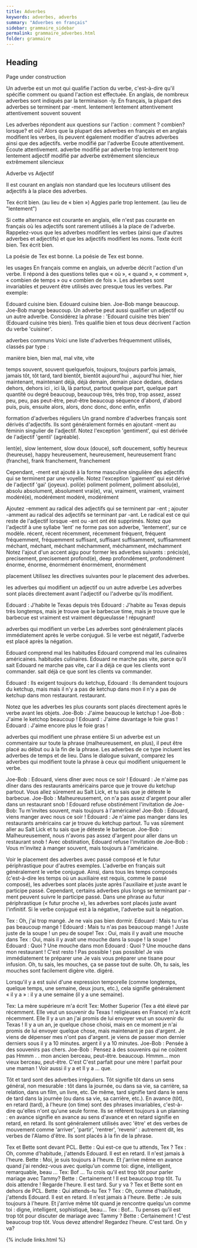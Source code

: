 ```yaml
---
title: Adverbes
keywords: adverbes, adverbs
summary: "Adverbes en français"
sidebar: grammaire_sidebar
permalink: grammaire_adverbes.html
folder: grammaire
---
```


## Heading

Page under construction

Un adverbe est un mot qui qualifie l'action du verbe, c'est-à-dire qu'il spécifie comment ou quand l'action est effectuée. En anglais, de nombreux adverbes sont indiqués par la terminaison -ly. En français, la plupart des adverbes se terminent par -ment.
lentement lentement attentivement attentivement souvent souvent


Les adverbes répondent aux questions sur l'action : comment ? combien? lorsque? et où? Alors que la plupart des adverbes en français et en anglais modifient les verbes, ils peuvent également modifier d'autres adverbes ainsi que des adjectifs.
verbe modifié par l'adverbe Ecoute attentivement. Écoute attentivement.
adverbe modifié par adverbe trop lentement trop lentement
adjectif modifié par adverbe extrêmement silencieux extrêmement silencieux

Adverbe vs Adjectif

Il est courant en anglais non standard que les locuteurs utilisent des adjectifs à la place des adverbes.

Tex écrit bien. (au lieu de « bien ») Aggies parle trop lentement. (au lieu de "lentement")


Si cette alternance est courante en anglais, elle n'est pas courante en français où les adjectifs sont rarement utilisés à la place de l'adverbe. Rappelez-vous que les adverbes modifient les verbes (ainsi que d'autres adverbes et adjectifs) et que les adjectifs modifient les noms.
Texte écrit bien. Tex écrit bien.


La poésie de Tex est bonne. La poésie de Tex est bonne.

les usages
En français comme en anglais, un adverbe décrit l'action d'un verbe. Il répond à des questions telles que « où », « quand », « comment », « combien de temps » ou « combien de fois ». Les adverbes sont invariables et peuvent être utilisés avec presque tous les verbes. Par exemple:

Edouard cuisine bien. Edouard cuisine bien.
Joe-Bob mange beaucoup. Joe-Bob mange beaucoup.
Un adverbe peut aussi qualifier un adjectif ou un autre adverbe. Considérez la phrase : 'Edouard cuisine très bien' (Edouard cuisine très bien). Très qualifie bien et tous deux décrivent l'action du verbe 'cuisiner'.

adverbes communs
Voici une liste d'adverbes fréquemment utilisés, classés par type :

manière bien, bien mal, mal vite, vite

temps souvent, souvent quelquefois, toujours, toujours parfois
jamais, jamais tôt, tôt tard, tard
bientôt, bientôt aujourd'hui , aujourd'hui hier, hier
maintenant, maintenant déjà, déjà demain, demain
place dedans, dedans dehors, dehors ici , ici
là, là partout, partout quelque part, quelque part
quantité ou degré beaucoup, beaucoup très, très trop, trop
assez, assez peu, peu, pas peut-être, peut-être beaucoup
séquence d'abord, d'abord puis, puis, ensuite alors, alors, donc
donc, donc enfin, enfin


formation d'adverbes réguliers
Un grand nombre d'adverbes français sont dérivés d'adjectifs.
Ils sont généralement formés en ajoutant -ment au féminin singulier de l'adjectif. Notez l'exception 'gentiment', qui est dérivée de l'adjectif 'gentil' (agréable).

lent(e), slow lentement, slow doux (douce), soft doucement, softly heureux (heureuse), happy heureusement, heureusement, heureusement franc (franche), frank franchement, franchement



Cependant, -ment est ajouté à la forme masculine singulière des adjectifs qui se terminent par une voyelle. Notez l'exception
'gaiement' qui est dérivé de l'adjectif 'gai' (joyeux).
poli(e) poliment poliment, poliment
absolu(e), absolu absolument, absolument
vrai(e), vrai, vraiment, vraiment, vraiment
modéré(e), modérément modéré, modérément

Ajoutez -emment au radical des adjectifs qui se terminent par -ent ; ajouter -amment au radical des adjectifs se terminant par -ant. Le radical est ce qui reste de l'adjectif lorsque -ent ou -ant ont été supprimés. Notez que l'adjectif à une syllabe 'lent' ne forme pas son adverbe, 'lentement', sur ce modèle.
récent, récent récemment, récemment fréquent, fréquent fréquemment, fréquemment suffisant, suffisant suffisamment, suffisamment méchant, méchant, méchant méchamment, méchamment, méchamment
Notez l'ajout d'un accent aigu pour former les adverbes suivants :
précis(e), precisement, precisement profond(e), deep profondément, profondément énorme, énorme, énormément énormément, énormément

placement
Utilisez les directives suivantes pour le placement des adverbes.


les adverbes qui modifient un adjectif ou un autre adverbe
Les adverbes sont placés directement avant l'adjectif ou l'adverbe qu'ils modifient.

Edouard : J'habite le Texas depuis très Edouard : J'habite au Texas depuis très longtemps, mais je trouve que le barbecue time, mais je trouve que le barbecue est vraiment est vraiment dégueulasse ! répugnant!

adverbes qui modifient un verbe
Les adverbes sont généralement placés immédiatement après le verbe conjugué. Si le verbe est négatif, l'adverbe est placé après la négation.

Edouard comprend mal les habitudes Edouard comprend mal les culinaires américaines. habitudes culinaires.
Edouard ne marche pas vite, parce qu'il sait Edouard ne marche pas vite, car il a déjà ce que les clients vont commander. sait déjà ce que sont les clients
va commander.

Edouard : Ils exigent toujours du ketchup, Edouard : Ils demandent toujours du ketchup, mais mais il n'y a pas de ketchup dans mon il n'y a pas de ketchup dans mon restaurant. restaurant.

Notez que les adverbes les plus courants sont placés directement après le verbe avant les objets. Joe-Bob : J'aime beaucoup le ketchup ! Joe-Bob : J'aime le ketchop beaucoup ! Edouard : J'aime davantage le foie gras ! Edouard : J'aime encore plus le foie gras !

adverbes qui modifient une phrase entière
Si un adverbe est un commentaire sur toute la phrase (malheureusement, en plus), il peut être placé au début ou à la fin de la phrase. Les adverbes de ce type incluent les adverbes de temps et de lieu. Dans le dialogue suivant, comparez les adverbes qui modifient toute la phrase à ceux qui modifient uniquement le verbe.

Joe-Bob : Edouard, viens dîner avec nous ce soir !
Edouard : Je n'aime pas dîner dans des restaurants américains parce que je trouve du ketchup partout.
Vous allez sûrement au Salt Lick, et tu sais que je déteste le barbecue.
Joe-Bob : Malheureusement, on n'a pas assez d'argent pour aller dans un restaurant snob !
Edouard refuse obstinément l'invitation de Joe-Bob: Tu m'invites souvent, mais toujours à l'américaine!
Joe-Bob : Edouard, viens manger avec nous ce soir !
Edouard : Je n'aime pas manger dans les restaurants américains car je trouve du ketchup partout.
Tu vas sûrement aller au Salt Lick et tu sais que je déteste le barbecue.
Joe-Bob : Malheureusement, nous n'avons pas assez d'argent pour aller dans un restaurant snob !
Avec obstination, Edouard refuse l'invitation de Joe-Bob : Vous m'invitez à manger souvent, mais toujours à l'américaine.

Voir le placement des adverbes avec passé composé et le futur périphrastique pour d'autres exemples.
L'adverbe en français suit généralement le verbe conjugué. Ainsi, dans tous les temps composés (c'est-à-dire les temps où un auxiliaire est requis, comme le passé composé), les adverbes sont placés juste après l'auxiliaire et juste avant le participe passé. Cependant, certains adverbes plus longs se terminant par -ment peuvent suivre le participe passé. Dans une phrase au futur périphrastique (« futur proche »), les adverbes sont placés juste avant l'infinitif. Si le verbe conjugué est à la négative, l'adverbe suit la négation.

Tex : Oh, j'ai trop mangé. Je ne vais pas bien dormir.
Edouard : Mais tu n'as pas beaucoup mangé ! Edouard : Mais tu n'as pas beaucoup mangé ! Juste juste de la soupe ! un peu de soupe!
Tex : Oui, mais il y avait une mouche dans Tex : Oui, mais il y avait une mouche dans la soupe ! la soupe !
Edouard : Quoi ? Une mouche dans mon Edouard : Quoi ? Une mouche dans mon restaurant ! C'est resto ! Pas possible ! pas possible!
Je vais immédiatement te préparer une Je vais vous préparer une tisane pour infusion. Oh, tu sais, les mouches, ça se passe tout de suite. Oh, tu sais, les mouches sont facilement digère vite. digéré.


Lorsqu'il y a est suivi d'une expression temporelle (comme longtemps, quelque temps, une semaine, deux jours, etc.), cela signifie généralement « il y a » : il y a une semaine (il y a une semaine).

Tex: La mère supérieure m'a écrit Tex: Mother Superior (Tex a été élevé par
récemment. Elle veut un souvenir du Texas ! religieuses en France) m'a écrit récemment. Elle
Il y a un an j'ai promis de lui envoyer veut un souvenir du Texas ! Il y a un an, je
quelque chose choisi, mais en ce moment je n'ai promis de lui envoyer quelque chose, mais maintenant je
pas d'argent. Je viens de dépenser mes n'ont pas d'argent. je viens de passer mon dernier
derniers sous il y a 10 minutes. argent il y a 10 minutes.
Joe-Bob : Pensée à des souvenirs pas chers. Joe-Bob : Pensez à des souvenirs qui ne coûtent pas
Hmmm . . mon ancien berceau, peut-être. beaucoup. Hmmm... mon vieux berceau, peut-être. C'est
C'est parfait pour une mère ! parfait pour une maman !
Voir aussi il y a et Il y a ... que.

Tôt et tard sont des adverbes irréguliers. Tôt signifie tôt dans un sens général, non mesurable : tôt dans la journée, ou dans sa vie, sa carrière, sa relation, dans un film, un livre, etc. De même, tard signifie tard dans le sens de tard dans la journée (ou dans sa vie, sa carrière, etc.).
En avance (tôt), en retard (tard), à l'heure (on time) sont des phrases invariables, c'est-à-dire qu'elles n'ont qu'une seule forme. Ils se réfèrent toujours à un planning : en avance signifie en avance au sens d'avance et en retard signifie en retard, en retard. Ils sont généralement utilisés avec 'être' et des verbes de mouvement comme 'arriver', 'partir', 'rentrer', 'revenir' : autrement dit, les verbes de l'Alamo d'être. Ils sont placés à la fin de la phrase.

Tex et Bette sont devant PCL. Bette : Qui est-ce que tu attends, Tex ? Tex : Oh, comme d'habitude, j'attends
Edouard. Il est en retard. Il n'est jamais à
l'heure. Bette : Moi, je suis toujours à l'heure. Et j'arrive même en avance quand j'ai rendez-vous avec quelqu'un comme toi: digne, intelligent, remarquable, beau ...
Tex: Bof ... Tu crois qu'il est trop tôt pour
parler mariage avec Tammy? Bette : Certainement ! Il est beaucoup trop tôt. Tu dois attendre ! Regarde l'heure. Il est tard. Sur y va ?
Tex et Bette sont en dehors de PCL. Bette : Qui attends-tu Tex ? Tex : Oh, comme d'habitude, j'attends Edouard.
Il est en retard. Il n'est jamais à l'heure.
Bette : Je suis toujours à l'heure. Et j'arrive même tôt quand je rencontre quelqu'un comme toi : digne, intelligent, sophistiqué, beau...
Tex : Bof... Tu penses qu'il est trop tôt pour discuter de mariage avec Tammy ?
Bette : Certainement ! C'est beaucoup trop tôt. Vous devez attendre! Regardez l'heure. C'est tard. On y va?

{% include links.html %}
